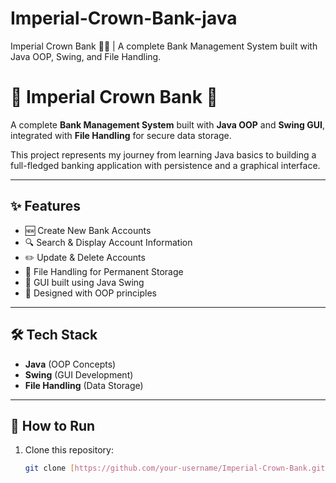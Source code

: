 # Imperial-Crown-Bank-java
Imperial Crown Bank 🏦👑 | A complete Bank Management System built with Java OOP, Swing, and File Handling.

# 👑 Imperial Crown Bank 🏦  

A complete **Bank Management System** built with **Java OOP** and **Swing GUI**, integrated with **File Handling** for secure data storage.  

This project represents my journey from learning Java basics to building a full-fledged banking application with persistence and a graphical interface.  

---

## ✨ Features
- 🆕 Create New Bank Accounts  
- 🔍 Search & Display Account Information  
- ✏️ Update & Delete Accounts  
- 💾 File Handling for Permanent Storage  
- 🎨 GUI built using Java Swing  
- 📐 Designed with OOP principles  

---

## 🛠️ Tech Stack
- **Java** (OOP Concepts)  
- **Swing** (GUI Development)  
- **File Handling** (Data Storage)  

---

## 🚀 How to Run
1. Clone this repository:  
   ```bash
   git clone [https://github.com/your-username/Imperial-Crown-Bank.git](https://github.com/Ahsan-muhd-444/Imperial-Crown-Bank-java)

